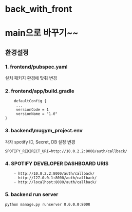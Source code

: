 # back_with_front

# main으로 바꾸기~~

## 환경설정

### 1. frontend/pubspec.yaml </br>
설치 패키지 환경에 맞춰 변경

### 2. frontend/app/build.gradle
   ```
       defaultConfig {
        ...
        versionCode = 1
        versionName = "1.0"
   }
   ```
        
### 3. backend\mugym_project\.env  </br>
각자 spotify ID, Secret, DB 설정 변경
   ```
   SPOTIFY_REDIRECT_URI=http://10.0.2.2:8000/auth/callback/
   ```
### 4. SPOTIFY DEVELOPER DASHBOARD URIS
    
        - http://10.0.2.2:8000/auth/callback/
        - http://127.0.0.1:8000/auth/callback/
        - http://localhost:8000/auth/callback/

### 5. backend run server
   ```
   python manage.py runserver 0.0.0.0:8000
   ```
